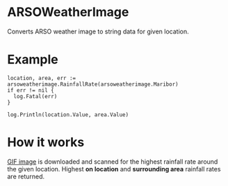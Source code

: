 # ARSOWeatherImage
Converts ARSO weather image to string data for given location.

# Example
```golang
location, area, err := arsoweatherimage.RainfallRate(arsoweatherimage.Maribor)
if err != nil {
  log.Fatal(err)
}

log.Println(location.Value, area.Value)
```

# How it works
<a href="http://meteo.arso.gov.si/uploads/probase/www/observ/radar/si0-rm-anim.gif">GIF image</a> is downloaded and scanned for the highest rainfall rate around the given location. Highest **on location** and **surrounding area** rainfall rates are returned.
